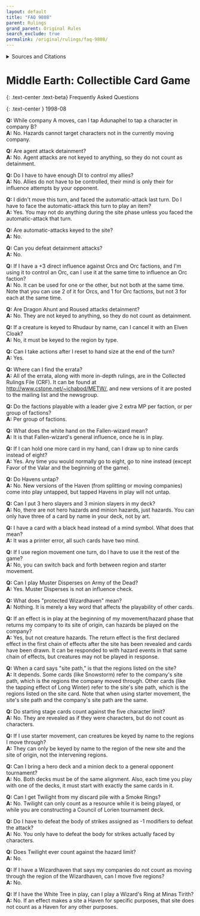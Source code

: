 ```yaml
---
layout: default
title: "FAQ 9808"
parent: Rulings
grand_parent: Original Rules
search_exclude: true
permalink: /original/rulings/faq-9808/
---
```


<details>
<summary>Sources and Citations</summary>
<ul><li><a href="https://groups.google.com/g/rec.games.trading-cards.misc/c/L_jaPUZawRk/m/mEGOlGoQnsMJ">rec.games.trading-cards.misc - [MECCG] FAQ</a> <a href="http://web.archive.org/web/20221229000734/https://groups.google.com/g/rec.games.trading-cards.misc/c/L_jaPUZawRk/m/mEGOlGoQnsMJ">(Web Archive)</a></li></ul>
</details>

# Middle Earth: Collectible Card Game

{: .text-center .text-beta}
Frequently Asked Questions 

{: .text-center }
1998-08  

**Q:** While company A moves, can I tap Adunaphel to tap a character in company B?  
**A:** No. Hazards cannot target characters not in the currently moving company.


**Q:** Are agent attack detainment?  
**A:** No. Agent attacks are not keyed to anything, so they do not count as detainment.


**Q:** Do I have to have enough DI to control my allies?  
**A:** No. Allies do not have to be controlled, their mind is only their for influence attempts by your opponent.


**Q:** I didn't move this turn, and faced the automatic-attack last turn. Do I have to face the automatic-attack this turn to play an item?  
**A:** Yes. You may not do anything during the site phase unless you faced the automatic-attack that turn.


**Q:** Are automatic-attacks keyed to the site?  
**A:** No.


**Q:** Can you defeat detainment attacks?  
**A:** No.


**Q:** If I have a +3 direct influence against Orcs and Orc factions, and I'm using it to control an Orc, can I use it at the same time to influence an Orc faction?  
**A:** No. It can be used for one or the other, but not both at the same time. Note that you can use 2 of it for Orcs, and 1 for Orc factions, but not 3 for each at the same time.


**Q:** Are Dragon Ahunt and Roused attacks detainment?  
**A:** No. They are not keyed to anything, so they do not count as detainment.


**Q:** If a creature is keyed to Rhudaur by name, can I cancel it with an Elven Cloak?  
**A:** No, it must be keyed to the region by type.


**Q:** Can I take actions after I reset to hand size at the end of the turn?  
**A:** Yes.


**Q:** Where can I find the errata?  
**A:** All of the errata, along with more in-depth rulings, are in the Collected Rulings File (CRF). It can be found at http://www.cstone.net/~ichabod/METW/, and new versions of it are posted to the mailing list and the newsgroup.


**Q:** Do the factions playable with a leader give 2 extra MP per faction, or per group of factions?  
**A:** Per group of factions.


**Q:** What does the white hand on the Fallen-wizard mean?  
**A:** It is that Fallen-wizard's general influence, once he is in play.


**Q:** If I can hold one more card in my hand, can I draw up to nine cards instead of eight?  
**A:** Yes. Any time you would normally go to eight, go to nine instead (except Favor of the Valar and the beginning of the game).


**Q:** Do Havens untap?  
**A:** No. New versions of the Haven (from splitting or moving companies) come into play untapped, but tapped Havens in play will not untap.


**Q:** Can I put 3 hero slayers and 3 minion slayers in my deck?  
**A:** No, there are not hero hazards and minion hazards, just hazards. You can only have three of a card by name in your deck, not by art.


**Q:** I have a card with a black head instead of a mind symbol. What does that mean?  
**A:** It was a printer error, all such cards have two mind.


**Q:** If I use region movement one turn, do I have to use it the rest of the game?  
**A:** No, you can switch back and forth between region and starter movement.


**Q:** Can I play Muster Disperses on Army of the Dead?  
**A:** Yes. Muster Disperses is not an influence check.


**Q:** What does "protected Wizardhaven" mean?  
**A:** Nothing. It is merely a key word that affects the playability of other cards.


**Q:** If an effect is in play at the beginning of my movement/hazard phase that returns my company to its site of origin, can hazards be played on the company?  
**A:** Yes, but not creature hazards. The return effect is the first declared effect in the first chain of effects after the site has been revealed and cards have been drawn. It can be responded to with hazard events in that same chain of effects, but creatures may not be played in response.


**Q:** When a card says "site path," is that the regions listed on the site?  
**A:** It depends. Some cards (like Snowstorm) refer to the company's site path, which is the regions the company moved through. Other cards (like the tapping effect of Long Winter) refer to the site's site path, which is the regions listed on the site card. Note that when using starter movement, the site's site path and the company's site path are the same.


**Q:** Do starting stage cards count against the five character limit?  
**A:** No. They are revealed as if they were characters, but do not count as characters.


**Q:** If I use starter movement, can creatures be keyed by name to the regions I move through?  
**A:** They can only be keyed by name to the region of the new site and the site of origin, not the intervening regions.


**Q:** Can I bring a hero deck and a minion deck to a general opponent tournament?  
**A:** No. Both decks must be of the same alignment. Also, each time you play with one of the decks, it must start with exactly the same cards in it.


**Q:** Can I get Twilight from my discard pile with a Smoke Rings?  
**A:** No. Twilight can only count as a resource while it is being played, or while you are constructing a Council of Lorien tournament deck.


**Q:** Do I have to defeat the body of strikes assigned as -1 modifiers to defeat the attack?  
**A:** No. You only have to defeat the body for strikes actually faced by characters.


**Q:** Does Twilight ever count against the hazard limit?  
**A:** No.


**Q:** If I have a Wizardhaven that says my companies do not count as moving through the region of the Wizardhaven, can I move five regions?  
**A:** No.


**Q:** If I have the White Tree in play, can I play a Wizard's Ring at Minas Tirith?  
**A:** No. If an effect makes a site a Haven for specific purposes, that site does not count as a Haven for any other purposes.
